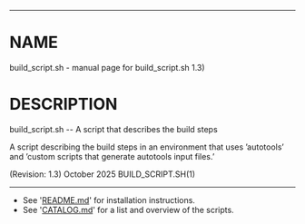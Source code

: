 <!--- This file is auto-generated by `make catalog`. Do not edit manually. -->

* * *
# NAME

build_script.sh - manual page for build_script.sh 1.3)

# DESCRIPTION

build_script.sh -- A script that describes the build steps

A  script  describing the build steps in an environment that uses ’autotools’ and ’custom scripts that
generate autotools input files.’

(Revision: 1.3)                                  October 2025                              BUILD_SCRIPT.SH(1)

* * *
- See '[README.md](../README.md)' for installation instructions.
- See '[CATALOG.md](CATALOG.md)' for a list and overview of the scripts.
